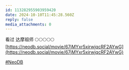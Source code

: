 ```yaml
---
id: 113282955903959420
date: 2024-10-10T11:45:28.560Z
reply: false
media_attachments: 0
---
```


看过 达摩祖师 🌕🌕🌕🌕🌕   
[https://neodb.social/movie/67jMYxr5xirwjqcRF2AYwG](https://neodb.social/movie/67jMYxr5xirwjqcRF2AYwG)

[#NeoDB](https://e5n.cc/tags/NeoDB)

